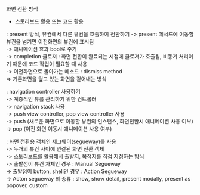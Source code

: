 화면 전환 방식  
- 스토리보드 활용 또는 코드 활용  
  
: present 방식, 뷰컨에서 다른 뷰컨을 호출하여 전환하기 
-> present 메서드에 이동할 뷰컨을 넘기면 이전화면의 뷰컨에 표시됨  
-> 애니메이션 효과 bool로 주기  
-> completion 클로저 : 화면 전환이 완료되는 시점에 클로저가 호출됨, 비동기 처리이기 때문에 코드 작업이 필요할 때 사용  
-> 이전화면으로 돌아가는 메소드 : dismiss method  
=> 기존화면을 덮고 있는 화면을 걷어내는 방식  

: navigation controller 사용하기  
-> 계층적인 뷰를 관리하기 위한 컨트롤러  
-> navigation stack 사용  
-> push view controller, pop view controller 사용  
-> push (새로운 화면으로 이동할 뷰컨의 인스턴스, 화면전환시 애니메이션 사용 여부)  
-> pop (이전 화면 이동시 애니메이션 사용 여부)  

  
: 화면 전환용 객체인 세그웨이(segueway)를 사용  
-> 두개의 뷰컨 사이에 연결된 화면 전환 객체  
-> 스토리보드를 활용해서 출발지, 목적지를 직접 지정하는 방식  
-> 출발점이 뷰컨 자체인 경우 : Manual Segueway  
-> 출발점이 button, shell인 경우 :  Action Segueway  
-> Acton segueway 의 종류 : show, show detail, present modally, present as popover, custom  
